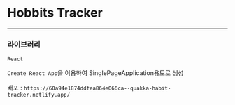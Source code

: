 # Hobbits Tracker

---

### 라이브러리
`React`


`Create React App`을 이용하여 SinglePageApplication용도로 생성



배포 : `https://60a94e1874ddfea864e066ca--quakka-habit-tracker.netlify.app/`

